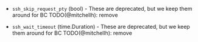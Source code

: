 <!-- Code generated from the comments of the SSHConfig struct in builder/vmware/common/ssh_config.go; DO NOT EDIT MANUALLY -->

-   `ssh_skip_request_pty` (bool) - These are deprecated, but we keep them around for BC
    TODO(@mitchellh): remove
    
-   `ssh_wait_timeout` (time.Duration) - These are deprecated, but we keep them around for BC
    TODO(@mitchellh): remove
    